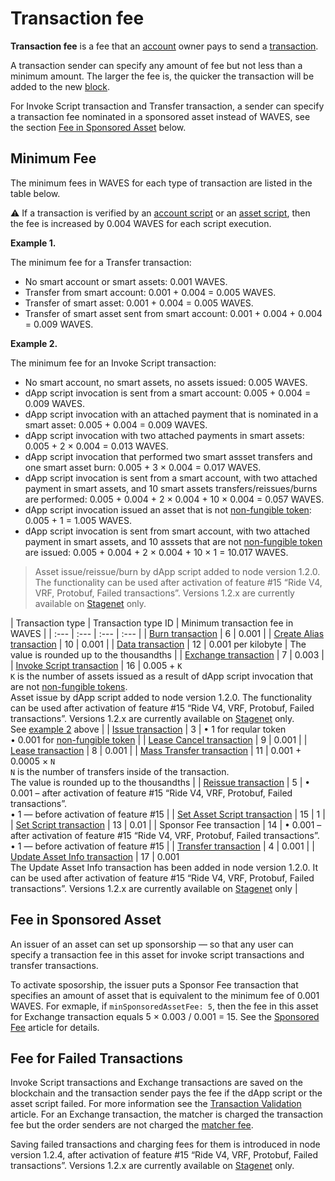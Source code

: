 # Transaction fee

**Transaction fee** is a fee that an [account](/en/blockchain/account/) owner pays to send a [transaction](/en/blockchain/transaction/).

A transaction sender can specify any amount of fee but not less than a minimum amount. The larger the fee is, the quicker the transaction will be added to the new [block](/en/blockchain/block/).

For Invoke Script transaction and Transfer transaction, a sender can specify a transaction fee nominated in a sponsored asset instead of WAVES, see the section [Fee in Sponsored Asset](#fee-in-sponsored-asset) below.

## Minimum Fee

The minimum fees in WAVES for each type of transaction are listed in the table below.

:warning: If a transaction is verified by an [account script](/en/ride/script/script-types/account-script) or an [asset script](/en/ride/script/script-types/asset-script), then the fee is increased by 0.004 WAVES for each script execution.

**Example 1.**

The minimum fee for a Transfer transaction:

* No smart account or smart assets: 0.001 WAVES.
* Transfer from smart account: 0.001 + 0.004 = 0.005 WAVES.
* Transfer of smart asset: 0.001 + 0.004 = 0.005 WAVES.
* Transfer of smart asset sent from smart account: 0.001 + 0.004 + 0.004 = 0.009 WAVES.

**Example 2.**<a id="example2"></a>

The minimum fee for an Invoke Script transaction:

* No smart account, no smart assets, no assets issued: 0.005 WAVES.
* dApp script invocation is sent from a smart account: 0.005 + 0.004 = 0.009 WAVES.
* dApp script invocation with an attached payment that is nominated in a smart asset: 0.005 + 0.004 = 0.009 WAVES.
* dApp script invocation with two attached payments in smart assets: 0.005 + 2 × 0.004 = 0.013 WAVES.
* dApp script invocation that performed two smart assset transfers and one smart asset burn: 0.005 + 3 × 0.004 = 0.017 WAVES.
* dApp script invocation is sent from a smart account, with two attached payment in smart assets, and 10 smart assets transfers/reissues/burns are performed: 0.005 + 0.004 + 2 × 0.004 + 10 × 0.004 = 0.057 WAVES.
* dApp script invocation issued an asset that is not [non-fungible token](/en/blockchain/token/non-fungible-token): 0.005 + 1 = 1.005 WAVES.
* dApp script invocation is sent from smart account, with two attached payment in smart assets, and 10 asssets that are not [non-fungible token](/en/blockchain/token/non-fungible-token) are issued: 0.005 + 0.004 + 2 × 0.004 + 10 × 1 = 10.017 WAVES.

> Asset issue/reissue/burn by dApp script added to node version 1.2.0. The functionality can be used after activation of feature #15 “Ride V4, VRF, Protobuf, Failed transactions”. Versions 1.2.x are currently available on [Stagenet](/en/blockchain/blockchain-network/) only.

| Transaction type | Transaction type ID | Minimum transaction fee in WAVES |
| :--- | :--- | :--- | :--- |
| [Burn transaction](/en/blockchain/transaction-type/burn-transaction) | 6 | 0.001 |
| [Create Alias transaction](/en/blockchain/transaction-type/create-alias-transaction) | 10 | 0.001 |
| [Data transaction](/en/blockchain/transaction-type/data-transaction) | 12 | 0.001 per kilobyte | The value is rounded up to the thousandths |
| [Exchange transaction](/en/blockchain/transaction-type/exchange-transaction) | 7 | 0.003 |
| [Invoke Script transaction](/en/blockchain/transaction-type/invoke-script-transaction) | 16 | 0.005 + `K`<br>`K` is the number of assets issued as a result of dApp script invocation that are not [non-fungible tokens](/en/blockchain/token/non-fungible-token).<br>Asset issue by dApp script added to node version 1.2.0. The functionality can be used after activation of feature #15 “Ride V4, VRF, Protobuf, Failed transactions”. Versions 1.2.x are currently available on [Stagenet](/en/blockchain/blockchain-network/) only.<br>See [example 2](#example2) above |
| [Issue transaction](/en/blockchain/transaction-type/issue-transaction) | 3 | • 1 for reqular token <br>• 0.001 for [non-fungible token](/en/blockchain/token/non-fungible-token) |
| [Lease Cancel transaction](/en/blockchain/transaction-type/lease-cancel-transaction) | 9 | 0.001 |
| [Lease transaction](/en/blockchain/transaction-type/lease-transaction) | 8 | 0.001 |
| [Mass Transfer transaction](/en/blockchain/transaction-type/mass-transfer-transaction) | 11 | 0.001 + 0.0005 × `N`<br>`N` is the number of transfers inside of the transaction.<br>The value is rounded up to the thousandths |
| [Reissue transaction](/en/blockchain/transaction-type/reissue-transaction) | 5 | • 0.001 – after activation of feature #15 “Ride V4, VRF, Protobuf, Failed transactions”.<br>• 1 — before activation of feature #15 |
| [Set Asset Script transaction](/en/blockchain/transaction-type/set-asset-script-transaction) | 15 | 1 |
| [Set Script transaction](/en/blockchain/transaction-type/set-script-transaction) | 13 | 0.01 |
| Sponsor Fee transaction | 14 | • 0.001 – after activation of feature #15 “Ride V4, VRF, Protobuf, Failed transactions”.<br>• 1 — before activation of feature #15 |
| [Transfer transaction](/en/blockchain/transaction-type/transfer-transaction) | 4 | 0.001 |
| [Update Asset Info transaction](/en/blockchain/transaction-type/update-asset-info-transaction) | 17 | 0.001<br>The Update Asset Info transaction has been added in node version 1.2.0. It can be used after activation of feature #15 “Ride V4, VRF, Protobuf, Failed transactions”. Versions 1.2.x are currently available on [Stagenet](/en/blockchain/blockchain-network/) only |

## Fee in Sponsored Asset

An issuer of an asset can set up sponsorship — so that any user can specify a transaction fee in this asset for invoke script transactions and transfer transactions.

To activate sposorship, the issuer puts a Sponsor Fee transaction that specifies an amount of asset that is equivalent to the minimum fee of 0.001 WAVES. For exmaple, if `minSponsoredAssetFee: 5`, then the fee in this asset for Exchange transaction equals 5 × 0.003 / 0.001 = 15. See the [Sponsored Fee](/en/blockchain/waves-protocol/sponsored-fee) article for details.

## Fee for Failed Transactions

Invoke Script transactions and Exchange transactions are saved on the blockchain and the transaction sender pays the fee if the dApp script or the asset script failed. For more information see the [Transaction Validation](/en/blockchain/transaction/transaction-validation) article. For an Exchange transaction, the matcher is charged the transaction fee but the order senders are not charged the [matcher fee](https://docs.waves.exchange/en/waves-matcher/matcher-fee).

Saving failed transactions and charging fees for them is introduced in node version 1.2.4, after activation of feature #15 “Ride V4, VRF, Protobuf, Failed transactions”. Versions 1.2.x are currently available on [Stagenet](/en/blockchain/blockchain-network/) only.
